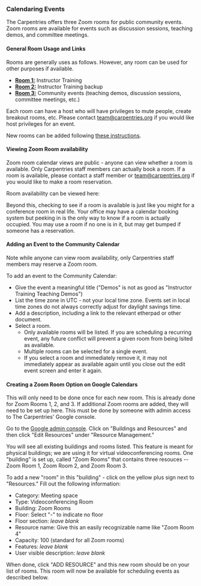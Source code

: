 ### Calendaring Events

The Carpentries offers three Zoom rooms for public community events.  Zoom rooms are available for events such as discussion sessions, teaching demos, and committee meetings.


#### General Room Usage and Links

Rooms are generally uses as follows.  However, any room can be used for other purposes if available.

* [**Room 1:**](https://carpentries.zoom.us/my/carpentriesroom1) Instructor Training
* [**Room 2:**](https://carpentries.zoom.us/my/carpentriesroom2) Instructor Training backup
* [**Room 3:**](https://carpentries.zoom.us/my/carpentriesroom3) Community events (teaching demos, discussion sessions, committee meetings, etc.)

Each room can have a host who will have privileges to mute people, create breakout rooms, etc.  Please contact team@carpentries.org if you would like host privileges for an event.

New rooms can be added following [these instructions](#).


#### Viewing Zoom Room availability


Zoom room calendar views are public - anyone can view whether a room is available.  Only Carpentries staff members can actually book a room. If a room is available, please contact a staff member or team@carpentries.org if you would like to make a room reservation.

Room availability can be viewed here:

<!-- [Zoom Room Availability](https://calendar.google.com/calendar/embed?title=Carpentries%20Zoom%20Rooms&mode=WEEK&src=carpentries.org_35343537393139313639%40resource.calendar.google.com&src=carpentries.org_3339393239343835343734%40resource.calendar.google.com&src=carpentries.org_3430303438333733343331%40resource.calendar.google.com&ctz=America%2FNew_York)


<iframe src="https://calendar.google.com/calendar/embed?src=carpentries.org_35343537393139313639%40resource.calendar.google.com" style="border: 0" width="800" height="600" frameborder="0" scrolling="no"></iframe>


https://calendar.google.com/calendar/embed?ctz=America%2FNew_York&title=Carpentries%20Zoom%20Rooms&mode=WEEK&src=carpentries.org_35343537393139313639%40resource.calendar.google.com&src=carpentries.org_3339393239343835343734%40resource.calendar.google.com&src=carpentries.org_3430303438333733343331%40resource.calendar.google.com

https://calendar.google.com/calendar/embed?&title=Carpentries%20Zoom%20Rooms&mode=WEEK&src=carpentries.org_35343537393139313639%40resource.calendar.google.com&src=carpentries.org_3339393239343835343734%40resource.calendar.google.com&src=carpentries.org_3430303438333733343331%40resource.calendar.google.com -->

Beyond this, checking to see if a room is available is just like you might for a conference room in real life.  Your office may have a calendar booking system but peeking in is the only way to know if a room is actually occupied.  You may use a room if no one is in it, but may get bumped if someone has a reservation.










<!-- * [Zoom Room 1](https://calendar.google.com/calendar/embed?src=carpentries.org_35343537393139313639%40resource.calendar.google.com&src=carpentries.org_3339393239343835343734%40resource.calendar.google.com&src=carpentries.org_3430303438333733343331%40resource.calendar.google.com)
* [Zoom Room 2]()

https://calendar.google.com/calendar/embed?src=carpentries.org_3339393239343835343734%40resource.calendar.google.com&ctz=America%2FNew_York

https://calendar.google.com/calendar/embed?src=carpentries.org_3430303438333733343331%40resource.calendar.google.com&ctz=America%2FNew_York

https://calendar.google.com/calendar?cid=Y2FycGVudHJpZXMub3JnXzM0MzAzMDM0MzgzMzM3MzMzNDMzMzFAcmVzb3VyY2UuY2FsZW5kYXIuZ29vZ2xlLmNvbQ




<iframe src="https://calendar.google.com/calendar/embed?mode=WEEK&amp;height=600&amp;wkst=1&amp;bgcolor=%23FFFFFF&amp;src=carpentries.org_3430303438333733343331%40resource.calendar.google.com&amp;color=%23B1365F&amp;ctz=America%2FNew_York" style="border-width:0" width="800" height="600" frameborder="0" scrolling="no"></iframe>

 -->

#### Adding an Event to the Community Calendar

Note while anyone can view room availability, only Carpentries staff members may reserve a Zoom room.

To add an event to the Community Calendar:

* Give the event a meaningful title ("Demos" is not as good as "Instructor Training Teaching Demos")
* List the time zone in UTC - not your local time zone.  Events set in local time zones do not always correctly adjust for daylight savings time.
* Add a description, including a link to the relevant etherpad or other document.
* Select a room.
    * Only available rooms will be listed.  If you are scheduling a recurring event, any future conflict will prevent a given room from being lsited as available.
    * Multiple rooms can be selected for a single event.
    * If you select a room and immediately remove it, it may not immediately appear as available again until you close out the edit event screen and enter it again.


#### Creating a Zoom Room Option on Google Calendars

This will only need to be done once for each new room.  This is already done for Zoom Rooms 1, 2, and 3.  If additional Zoom rooms are added, they will need to be set up here.  This must be done by someone with admin access to The Carpentries' Google console.  

Go to the [Google admin console](https://admin.google.com/AdminHome?hl=en).  Click on "Buildings and Resources" and then click "Edit Resources" under "Resource Management."

You will see all existing buildings and rooms listed. This feature is meant for physical buildings; we are using it for virtual videoconferencing rooms. One "building" is set up, called "Zoom Rooms" that contains three resouces -- Zoom Room 1, Zoom Room 2, and Zoom Room 3.  

To add a new "room" in this "building" - click on the yellow plus sign next to "Resources."  Fill out the following information:

* Category: Meeting space
* Type: Videoconferencing Room
* Building: Zoom Rooms
* Floor: Select "-" to indicate no floor
* Floor section: *leave blank*
* Resource name: Give this an easily recognizable name like "Zoom Room 4"
* Capacity: 100 (standard for all Zoom rooms)
* Features: *leave blank*
* User visible description: *leave blank*

When done, click "ADD RESOURCE" and this new room should be on your list of rooms.  This room will now be available for scheduling events as described below.